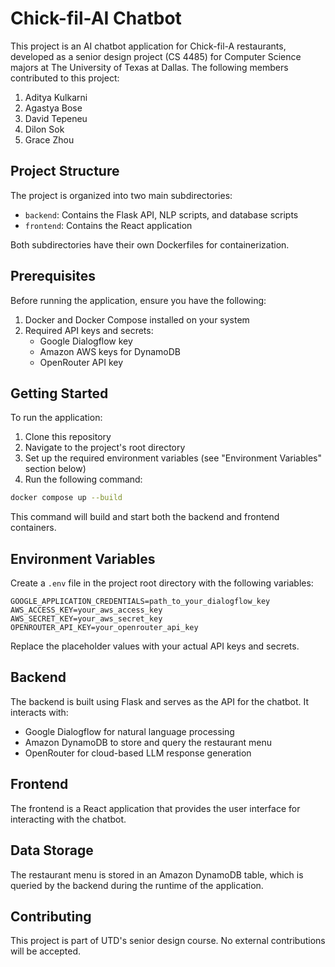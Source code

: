 # Chick-fil-AI Chatbot

This project is an AI chatbot application for Chick-fil-A restaurants, developed as a senior design project (CS 4485) for Computer Science majors at The University of Texas at Dallas.
The following members contributed to this project:

1. Aditya Kulkarni
2. Agastya Bose
3. David Tepeneu
4. Dilon Sok
5. Grace Zhou

## Project Structure

The project is organized into two main subdirectories:

- `backend`: Contains the Flask API, NLP scripts, and database scripts
- `frontend`: Contains the React application

Both subdirectories have their own Dockerfiles for containerization.

## Prerequisites

Before running the application, ensure you have the following:

1. Docker and Docker Compose installed on your system
2. Required API keys and secrets:
   - Google Dialogflow key
   - Amazon AWS keys for DynamoDB
   - OpenRouter API key

## Getting Started

To run the application:

1. Clone this repository
2. Navigate to the project's root directory
3. Set up the required environment variables (see "Environment Variables" section below)
4. Run the following command:

```bash
docker compose up --build
```

This command will build and start both the backend and frontend containers.

## Environment Variables

Create a `.env` file in the project root directory with the following variables:

```
GOOGLE_APPLICATION_CREDENTIALS=path_to_your_dialogflow_key
AWS_ACCESS_KEY=your_aws_access_key
AWS_SECRET_KEY=your_aws_secret_key
OPENROUTER_API_KEY=your_openrouter_api_key
```

Replace the placeholder values with your actual API keys and secrets.

## Backend

The backend is built using Flask and serves as the API for the chatbot. It interacts with:

- Google Dialogflow for natural language processing
- Amazon DynamoDB to store and query the restaurant menu
- OpenRouter for cloud-based LLM response generation

## Frontend

The frontend is a React application that provides the user interface for interacting with the chatbot.

## Data Storage

The restaurant menu is stored in an Amazon DynamoDB table, which is queried by the backend during the runtime of the application.

## Contributing

This project is part of UTD's senior design course. No external contributions will be accepted.
